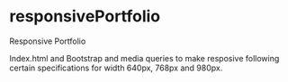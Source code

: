 # responsivePortfolio
Responsive Portfolio


Index.html and Bootstrap and media queries to make resposive following certain specifications for width 640px, 768px and 980px. 

